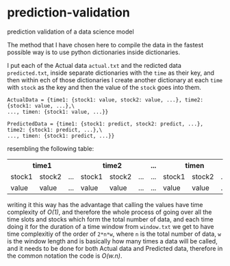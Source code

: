 # prediction-validation
prediction validation of a data science model

The method that I have chosen here to compile the data in the fastest possible way is to use python dictionaries inside dictionaries.

I put each of the Actual data `actual.txt` and the redicted data `predicted.txt`, inside separate dictionaries with the `time` as their key, and then within ech of those dictionaries I create another dictionary at each `time` with `stock` as the key and then the value of the `stock` goes into them.

```
ActualData = {time1: {stock1: value, stock2: value, ...}, time2: {stock1: value, ...},\
..., timen: {stock1: value, ...}}

PredictedData = {time1: {stock1: predict, stock2: predict, ...}, time2: {stock1: predict, ...},\
..., timen: {stock1: predict, ...}}
```
resembling the following table:
<table>
  <tr>
    <th colspan = 3>time1</th>
    <th colspan = 3>time2</th>
    <th > ... </th>
    <th colspan = 3>timen</th>
  </tr>
  <tr>
     <td>stock1</td>
     <td>stock2</td>
     <td> ... </td>
     <td>stock1</td>
     <td>stock2</td>
     <td> ... </td>
     <td> ... </td>
     <td>stock1</td>
     <td>stock2</td>
     <td> ... </td>
  </tr>
  <tr>
    <td>value</td>
     <td>value</td>
     <td> ... </td>
     <td>value</td>
     <td>value</td>
     <td> ... </td>
     <td> ... </td>
     <td>value</td>
     <td>value</td>
     <td> ... </td>
  </tr>
</table>

writing it this way has the advantage that calling the values have time complexity of *O(1)*, and therefore the whole process of going over all the time slots and stocks which form the total number of data, and each time doing it for the duration of a time window from `window.txt` we get to have time complexitiy of the order of `2*n*w`, where `n` is the total number of data, `w` is the window length and is basically how many times a data will be called, and it needs to be done for both Actual data and Predicted data, therefore in the common notation the code is *O(w.n)*.

